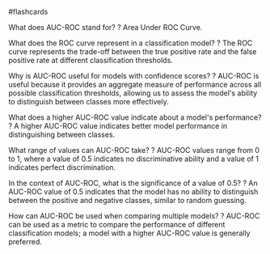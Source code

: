 #flashcards

What does AUC-ROC stand for?
?
Area Under ROC Curve.

What does the ROC curve represent in a classification model?
?
The ROC curve represents the trade-off between the true positive rate and the false positive rate at different classification thresholds.

Why is AUC-ROC useful for models with confidence scores?
?
AUC-ROC is useful because it provides an aggregate measure of performance across all possible classification thresholds, allowing us to assess the model's ability to distinguish between classes more effectively.

What does a higher AUC-ROC value indicate about a model's performance?
?
A higher AUC-ROC value indicates better model performance in distinguishing between classes.

What range of values can AUC-ROC take?
?
AUC-ROC values range from 0 to 1, where a value of 0.5 indicates no discriminative ability and a value of 1 indicates perfect discrimination.

In the context of AUC-ROC, what is the significance of a value of 0.5?
?
An AUC-ROC value of 0.5 indicates that the model has no ability to distinguish between the positive and negative classes, similar to random guessing.

How can AUC-ROC be used when comparing multiple models?
?
AUC-ROC can be used as a metric to compare the performance of different classification models; a model with a higher AUC-ROC value is generally preferred.

